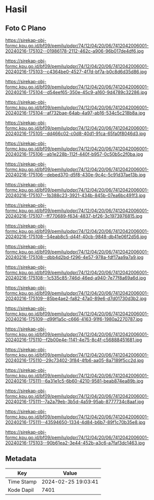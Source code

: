 # Hasil

## Foto C Plano

https://sirekap-obj-formc.kpu.go.id/bf09/pemilu/pdpr/74/12/04/20/06/7412042006001-20240216-175102--01986178-2112-462c-a906-96b017de4df6.jpg

https://sirekap-obj-formc.kpu.go.id/bf09/pemilu/pdpr/74/12/04/20/06/7412042006001-20240216-175103--c4364be0-4527-4f7d-bf7a-b0c8d6d35d86.jpg

https://sirekap-obj-formc.kpu.go.id/bf09/pemilu/pdpr/74/12/04/20/06/7412042006001-20240216-175104--d54eef65-350e-45c9-a160-9d4789c32286.jpg

https://sirekap-obj-formc.kpu.go.id/bf09/pemilu/pdpr/74/12/04/20/06/7412042006001-20240216-175104--af732bae-64ab-4a97-ab16-534c5c218b8a.jpg

https://sirekap-obj-formc.kpu.go.id/bf09/pemilu/pdpr/74/12/04/20/06/7412042006001-20240216-175105--dd466c02-c0d8-40d1-91ca-65fa0f8046d3.jpg

https://sirekap-obj-formc.kpu.go.id/bf09/pemilu/pdpr/74/12/04/20/06/7412042006001-20240216-175106--ab1e228b-112f-440f-b957-0c50b5c2f0ba.jpg

https://sirekap-obj-formc.kpu.go.id/bf09/pemilu/pdpr/74/12/04/20/06/7412042006001-20240216-175106--debed370-d5f8-430e-9c4c-5c91d37ae13b.jpg

https://sirekap-obj-formc.kpu.go.id/bf09/pemilu/pdpr/74/12/04/20/06/7412042006001-20240216-175107--1b388c23-3921-434b-845b-07ea6bc491f3.jpg

https://sirekap-obj-formc.kpu.go.id/bf09/pemilu/pdpr/74/12/04/20/06/7412042006001-20240216-175107--ff770689-f634-4837-bf26-3c1973976815.jpg

https://sirekap-obj-formc.kpu.go.id/bf09/pemilu/pdpr/74/12/04/20/06/7412042006001-20240216-175108--54eab8c5-d44f-40cb-9848-db41e06f2d56.jpg

https://sirekap-obj-formc.kpu.go.id/bf09/pemilu/pdpr/74/12/04/20/06/7412042006001-20240216-175108--dbb4d2bd-f296-4e57-978a-fdf17aa9a7a9.jpg

https://sirekap-obj-formc.kpu.go.id/bf09/pemilu/pdpr/74/12/04/20/06/7412042006001-20240216-175108--1c535c85-746d-46ed-a940-7e77f8a69a6d.jpg

https://sirekap-obj-formc.kpu.go.id/bf09/pemilu/pdpr/74/12/04/20/06/7412042006001-20240216-175109--85be4ae2-fa82-47a0-89e6-d7d01730d3b2.jpg

https://sirekap-obj-formc.kpu.go.id/bf09/pemilu/pdpr/74/12/04/20/06/7412042006001-20240216-175109--d99f1a5c-c666-4163-91f6-1980a2270787.jpg

https://sirekap-obj-formc.kpu.go.id/bf09/pemilu/pdpr/74/12/04/20/06/7412042006001-20240216-175110--f2b00e4e-1141-4e75-8c4f-c56888451681.jpg

https://sirekap-obj-formc.kpu.go.id/bf09/pemilu/pdpr/74/12/04/20/06/7412042006001-20240216-175110--29c73402-3f84-4fb6-aa05-8a7189f5cc2d.jpg

https://sirekap-obj-formc.kpu.go.id/bf09/pemilu/pdpr/74/12/04/20/06/7412042006001-20240216-175111--6a31e1c5-6b60-4210-9581-beab874ea89b.jpg

https://sirekap-obj-formc.kpu.go.id/bf09/pemilu/pdpr/74/12/04/20/06/7412042006001-20240216-175111--7a2a79eb-3b5d-4a59-95ab-8777734c8aaf.jpg

https://sirekap-obj-formc.kpu.go.id/bf09/pemilu/pdpr/74/12/04/20/06/7412042006001-20240216-175111--43594650-1334-4d84-b6b7-89f1c70b35e8.jpg

https://sirekap-obj-formc.kpu.go.id/bf09/pemilu/pdpr/74/12/04/20/06/7412042006001-20240216-175103--90b61ea2-3e44-452b-a3c6-a7faf3dc1463.jpg


## Metadata

| Key        | Value               |
| ---------- | ------------------- |
| Time Stamp | 2024-02-25 19:03:41 |
| Kode Dapil | 7401                |



